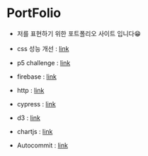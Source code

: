 # PortFolio

- 저를 표현하기 위한 포트폴리오 사이트 입니다😁

- css 성능 개선 : [link](https://www.youtube.com/watch?v=TZz9VHjJzMk)
- p5 challenge : [link](https://www.youtube.com/watch?v=55iwMYv8tGI)
- firebase : [link](https://console.firebase.google.com/?hl=ko&pli=1)
- http : [link](https://http.cat/)
- cypress : [link](https://docs.cypress.io/guides/end-to-end-testing/writing-your-first-end-to-end-test#Next-steps)
- d3 : [link](https://d3js.org/)
- chartjs : [link](https://www.chartjs.org/)
- Autocommit : [link](https://blog.neonkid.xyz/287)
